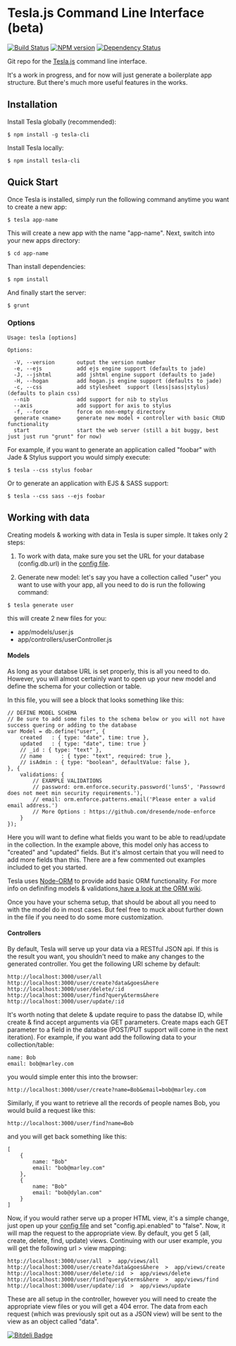 # Tesla.js Command Line Interface (beta)
[![Build Status](https://travis-ci.org/teslajs/tesla-cli.png?branch=master)](https://travis-ci.org/teslajs/tesla-cli)
[![NPM version](https://badge.fury.io/js/tesla-cli.png)](http://badge.fury.io/js/tesla-cli)
[![Dependency Status](https://gemnasium.com/teslajs/tesla-cli.png)](https://gemnasium.com/teslajs/tesla-cli)


Git repo for the [Tesla.js](https://github.com/teslajs/tesla.js) command line interface.

It's a work in progress, and for now will just generate a boilerplate app structure. But there's much more useful features in the works.

## Installation

Install Tesla globally (recommended):
```
$ npm install -g tesla-cli
```

Install Tesla locally:
```
$ npm install tesla-cli
```

## Quick Start

Once Tesla is installed, simply run the following command anytime you want to create a new app:

```
$ tesla app-name
```

This will create a new app with the name "app-name". Next, switch into your new apps directory:

```
$ cd app-name
```

Than install dependencies:
```
$ npm install
```

And finally start the server:
```
$ grunt
```



### Options
```
Usage: tesla [options]

Options:

  -V, --version       output the version number
  -e, --ejs           add ejs engine support (defaults to jade)
  -J, --jshtml        add jshtml engine support (defaults to jade)
  -H, --hogan         add hogan.js engine support (defaults to jade)
  -c, --css           add stylesheet  support (less|sass|stylus) (defaults to plain css)
  --nib               add support for nib to stylus
  --axis              add support for axis to stylus
  -f, --force         force on non-empty directory
  generate <name>     generate new model + controller with basic CRUD functionality
  start               start the web server (still a bit buggy, best just just run "grunt" for now)
```

For example, if you want to generate an application called "foobar" with Jade & Stylus support you would simply execute:

```
$ tesla --css stylus foobar
```


Or to generate an application with EJS & SASS support:

```
$ tesla --css sass --ejs foobar
```

## Working with data

Creating models & working with data in Tesla is super simple. It takes only 2 steps:

1) To work with data, make sure you set the URL for your database (config.db.url) in the [config file](https://github.com/teslajs/tesla.js/blob/master/config/config.js).

2) Generate new model: let's say you have a collection called "user" you want to use with your app, all you need to do is run the following command:

```
$ tesla generate user
```

this will create 2 new files for you:
- app/models/user.js
- app/controllers/userController.js


#### Models

As long as your databse URL is set properly, this is all you need to do. However, you will almost certainly want to open up your new model and define the schema for your collection or table.

In this file, you will see a block that looks something like this:

```
// DEFINE MODEL SCHEMA
// Be sure to add some files to the schema below or you will not have success quering or adding to the database
var Model = db.define("user", {
    created   : { type: "date", time: true },
    updated   : { type: "date", time: true }
    // _id : { type: "text" },
    // name      : { type: "text", required: true },
    // isAdmin : { type: "boolean", defaultValue: false },
}, {
    validations: {
        // EXAMPLE VALIDATIONS
        // password: orm.enforce.security.password('luns5', 'Passowrd does not meet min security requirements.'),
        // email: orm.enforce.patterns.email('Please enter a valid email address.')
        // More Options : https://github.com/dresende/node-enforce
    }
});
```

Here you will want to define what fields you want to be able to read/update in the collection. In the example above, this model only has access to "created" and "updated" fields. But it's almost certain that you will need to add more fields than this. There are a few commented out examples included to get you started.

Tesla uses [Node-ORM](https://github.com/dresende/node-orm2) to provide add basic ORM functionality. For more info on definifing models & validations,[have a look at the ORM wiki](https://github.com/dresende/node-orm2/wiki).

Once you have your schema setup, that should be about all you need to with the model do in most cases. But feel free to muck about further down in the file if you need to do some more customization.

#### Controllers

By default, Tesla will serve up your data via a RESTful JSON api. If this is the result you want, you shouldn't need to make any changes to the generated controller. You get the following URI scheme by default:

```
http://localhost:3000/user/all
http://localhost:3000/user/create?data&goes&here
http://localhost:3000/user/delete/:id
http://localhost:3000/user/find?query&terms&here
http://localhost:3000/user/update/:id
```

It's worth noting that delete & update require to pass the databse ID, while create & find accept arguments via GET parameters. Create maps each GET parameter to a field in the databse (POST/PUT support will come in the next iteration). For example, if you want add the following data to your collection/table:

```
name: Bob
email: bob@marley.com
```

you would simple enter this into the browser:

```
http://localhost:3000/user/create?name=Bob&email=bob@marley.com
```

Similarly, if you want to retrieve all the records of people names Bob, you would build a request like this:

```
http://localhost:3000/user/find?name=Bob
```

and you will get back something like this:

```
[
	{
		name: "Bob"
		email: "bob@marley.com"
	},
	{
		name: "Bob"
		email: "bob@dylan.com"
	}
]
```

Now, if you would rather serve up a proper HTML view, it's a simple change, just open up your [config file]() and set "config.api.enabled" to "false". Now, it will map the request to the appropriate view. By default, you get 5 (all, create, delete, find, update) views. Continuing with our user example, you will get the following url > view mapping:

```
http://localhost:3000/user/all  >  app/views/all
http://localhost:3000/user/create?data&goes&here  >  app/views/create
http://localhost:3000/user/delete/:id  >  app/views/delete
http://localhost:3000/user/find?query&terms&here  >  app/views/find
http://localhost:3000/user/update/:id  >  app/views/update
```

These are all setup in the controller, however you will need to create the appropriate view files or you will get a 404 error. The data from each request (which was previously spit out as a JSON view) will be sent to the view as an object called "data".


[![Bitdeli Badge](https://d2weczhvl823v0.cloudfront.net/teslajs/tesla-cli/trend.png)](https://bitdeli.com/free "Bitdeli Badge")

